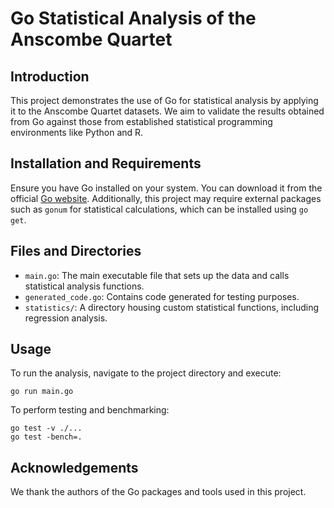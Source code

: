 
# Go Statistical Analysis of the Anscombe Quartet

## Introduction

This project demonstrates the use of Go for statistical analysis by applying it to the Anscombe Quartet datasets. We aim to validate the results obtained from Go against those from established statistical programming environments like Python and R.

## Installation and Requirements

Ensure you have Go installed on your system. You can download it from the official [Go website](https://golang.org/dl/). Additionally, this project may require external packages such as `gonum` for statistical calculations, which can be installed using `go get`.

## Files and Directories

- `main.go`: The main executable file that sets up the data and calls statistical analysis functions.
- `generated_code.go`: Contains code generated for testing purposes.
- `statistics/`: A directory housing custom statistical functions, including regression analysis.

## Usage

To run the analysis, navigate to the project directory and execute:

```shell
go run main.go
```

To perform testing and benchmarking:

```shell
go test -v ./...
go test -bench=.
```


## Acknowledgements

We thank the authors of the Go packages and tools used in this project.
